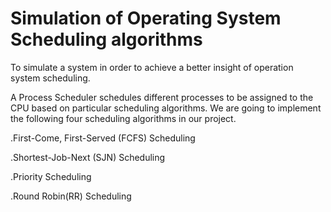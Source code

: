 # Simulation of Operating System Scheduling algorithms
To simulate a system in order to achieve a better insight of operation system scheduling.

A Process Scheduler schedules different processes to be assigned to the CPU based on particular scheduling algorithms. 
We are going to implement the following four scheduling algorithms in our project.

.First-Come, First-Served (FCFS) Scheduling

.Shortest-Job-Next (SJN) Scheduling

.Priority Scheduling

.Round Robin(RR) Scheduling

